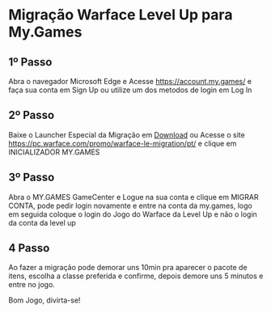 # Migração Warface Level Up para My.Games

## 1º Passo
Abra o navegador Microsoft Edge e Acesse https://account.my.games/ e faça sua conta em Sign Up ou utilize um dos metodos de login em Log In

## 2º Passo
Baixe o Launcher Especial da Migração em [Download](https://static.gc.my.com/WarfaceMycomBrLoader.exe) ou Acesse o site https://pc.warface.com/promo/warface-le-migration/pt/ e clique em INICIALIZADOR MY.GAMES

## 3º Passo
Abra o MY.GAMES GameCenter e Logue na sua conta e clique em MIGRAR CONTA, pode pedir login novamente e entre na conta da my.games, logo em seguida coloque o login do Jogo do Warface da Level Up e não o login da conta da level up

## 4 Passo
Ao fazer a migração pode demorar uns 10min pra aparecer o pacote de itens, escolha a classe preferida e confirme, depois demore uns 5 minutos e entre no jogo.

Bom Jogo, divirta-se!
